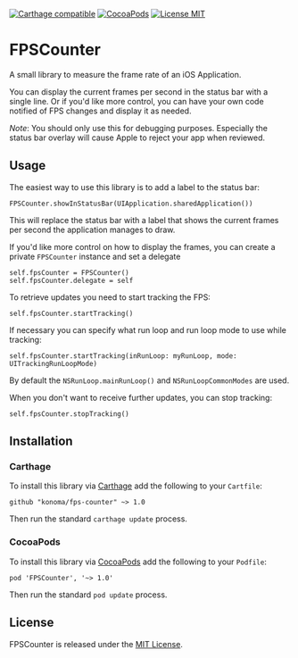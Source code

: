 [![Carthage compatible](https://img.shields.io/badge/Carthage-compatible-4BC51D.svg)](https://github.com/Carthage/Carthage)
[![CocoaPods](https://img.shields.io/cocoapods/v/FPSCounter.svg)](https://cocoapods.org/pods/FPSCounter)
[![License MIT](https://img.shields.io/badge/license-MIT-blue.svg)](https://github.com/konoma/fps-counter/blob/master/LICENSE)

# FPSCounter

A small library to measure the frame rate of an iOS Application.

You can display the current frames per second in the status bar with a single line. Or if
you'd like more control, you can have your own code notified of FPS changes and display it
as needed.

_Note_: You should only use this for debugging purposes. Especially the status bar overlay
will cause Apple to reject your app when reviewed.


## Usage

The easiest way to use this library is to add a label to the status bar:

    FPSCounter.showInStatusBar(UIApplication.sharedApplication())

This will replace the status bar with a label that shows the current frames per second
the application manages to draw.

If you'd like more control on how to display the frames, you can create a private
`FPSCounter` instance and set a delegate

    self.fpsCounter = FPSCounter()
    self.fpsCounter.delegate = self

To retrieve updates you need to start tracking the FPS:

    self.fpsCounter.startTracking()

If necessary you can specify what run loop and run loop mode to use while tracking:

    self.fpsCounter.startTracking(inRunLoop: myRunLoop, mode: UITrackingRunLoopMode)

By default the `NSRunLoop.mainRunLoop()` and `NSRunLoopCommonModes` are used.

When you don't want to receive further updates, you can stop tracking:

    self.fpsCounter.stopTracking()


## Installation

### Carthage

To install this library via [Carthage](https://github.com/Carthage/Carthage) add the
following to your `Cartfile`:

    github "konoma/fps-counter" ~> 1.0

Then run the standard `carthage update` process.


### CocoaPods

To install this library via [CocoaPods](https://cocoapods.org) add the following to
your `Podfile`:

    pod 'FPSCounter', '~> 1.0'

Then run the standard `pod update` process.


## License

FPSCounter is released under the [MIT License](https://github.com/konoma/fps-counter/blob/master/LICENSE).

